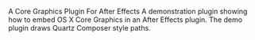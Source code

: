 A Core Graphics Plugin For After Effects
A demonstration plugin showing how to embed OS X Core Graphics in an After Effects plugin. The demo plugin  draws Quartz Composer style paths.
